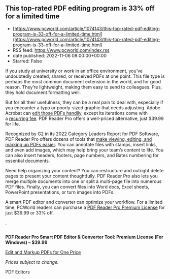 ## This top-rated PDF editing program is 33% off for a limited time
 - [https://www.pcworld.com/article/1074143/this-top-rated-pdf-editing-program-is-33-off-for-a-limited-time.html](https://www.pcworld.com/article/1074143/this-top-rated-pdf-editing-program-is-33-off-for-a-limited-time.html)
 - RSS feed: https://www.pcworld.com/index.rss
 - date published: 2022-11-06 08:00:00+00:00
 - Starred: False

<div id="link_wrapped_content">
<section class="wp-block-bigbite-multi-title"><div class="container"></div></section><p>If you study at university or work in an office environment, you&rsquo;ve undoubtedly created, shared, or received PDFs at one point. This file type is perhaps the most common document extension in the world, and for good reason. They&rsquo;re lightweight, making them easy to send to colleagues. Plus, they hold document formatting well.</p>



<p>But for all their usefulness, they can be a real pain to deal with, especially if you encounter a typo or poorly-sized graphic that needs adjusting. Adobe Acrobat can&nbsp;<a href="https://shop.pcworld.com/sales/pdf-reader-pro-premium-license-for-windows?utm_source=pcworld.com&amp;utm_medium=referral&amp;utm_campaign=pdf-reader-pro-premium-license-for-windows&amp;utm_term=scsf-555324&amp;utm_content=a0x1P000004lqdZQAQ&amp;scsonar=1" rel="noreferrer noopener" target="_blank">edit those PDFs handily</a>, except its iterations come with a&nbsp;<a href="https://www.pcworld.com/article/397929/adobe-acrobat-standard-dc-vs-adobe-acrobat-pro-dc.html" rel="noreferrer noopener" target="_blank">recurring fee</a>. PDF Reader Pro offers a well-priced alternative, just $39.99 for life.&nbsp;</p>



<p>Recognized by G2 in its 2022 Category Leaders Report for PDF Software, PDF Reader Pro offers dozens of tools that&nbsp;<a href="https://shop.pcworld.com/sales/pdf-reader-pro-premium-license-for-windows?utm_source=pcworld.com&amp;utm_medium=referral&amp;utm_campaign=pdf-reader-pro-premium-license-for-windows&amp;utm_term=scsf-555324&amp;utm_content=a0x1P000004lqdZQAQ&amp;scsonar=1" rel="noreferrer noopener" target="_blank">make viewing, editing, and marking up PDFs easier</a>. You can annotate files with stamps, insert links, and even add images, which may help bring your team&rsquo;s content to life. You can also insert headers, footers, page numbers, and Bates numbering for essential documents.&nbsp;</p>



<p>Need help organizing your content? You can restructure and outright delete pages to present your content thoughtfully. PDF Reader Pro also lets you merge multiple documents into one or split a multi-page file into numerous PDF files. Finally, you can convert files into Word docs, Excel sheets, PowerPoint presentations, or turn images into PDFs.&nbsp;</p>



<p>A smart PDF editor and converter can optimize your workflow. For a limited time, PCWorld readers can purchase a&nbsp;<a href="https://shop.pcworld.com/sales/pdf-reader-pro-premium-license-for-windows?utm_source=pcworld.com&amp;utm_medium=referral&amp;utm_campaign=pdf-reader-pro-premium-license-for-windows&amp;utm_term=scsf-555324&amp;utm_content=a0x1P000004lqdZQAQ&amp;scsonar=1" rel="noreferrer noopener" target="_blank">PDF Reader Pro Premium License</a>&nbsp;for just $39.99 or 33% off.</p>



<p><a href="https://shop.pcworld.com/sales/pdf-reader-pro-premium-license-for-windows?utm_source=pcworld.com&amp;utm_medium=referral-cta&amp;utm_campaign=pdf-reader-pro-premium-license-for-windows&amp;utm_term=scsf-555324&amp;utm_content=a0x1P000004lqdZQAQ&amp;scsonar=1" rel="noreferrer noopener" target="_blank">&nbsp;</a></p>


<div class="extendedBlock-wrapper block-coreImage undefined"><figure class="wp-block-image"><img alt="" src="https://cdnp2.stackassets.com/516a92616c27d3073d371ebd7ab8a59c0faf841f/store/9d66374f9032d21a16afc58004d46834165d73fbd4f1c89f7639ed58bba5/sale_315394_primary_image.jpg" /></figure></div>



<p><strong>PDF Reader Pro Smart PDF Editor &amp; Converter Tool: Premium License (For Windows) &ndash; $39.99</strong></p>



<p><a href="https://shop.pcworld.com/sales/pdf-reader-pro-premium-license-for-windows?utm_source=pcworld.com&amp;utm_medium=referral-cta&amp;utm_campaign=pdf-reader-pro-premium-license-for-windows&amp;utm_term=scsf-555324&amp;utm_content=a0x1P000004lqdZQAQ&amp;scsonar=1" rel="noreferrer noopener" target="_blank">Edit and Markup PDFs for One Price</a></p>



<p><em>Prices subject to change.</em></p>
PDF Editors</div>
